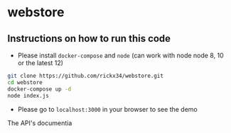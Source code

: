 # webstore
## Instructions on how to run this code
* Please install `docker-compose` and `node` (can work with node node 8, 10 or the latest 12)
```sh
git clone https://github.com/rickx34/webstore.git
cd webstore
docker-compose up -d
node index.js
```
* Please go to `localhost:3000` in your browser to see the demo 

The API's documentia